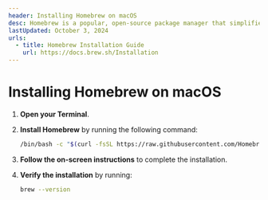 ```yaml
---
header: Installing Homebrew on macOS
desc: Homebrew is a popular, open-source package manager that simplifies software installation on macOS and Linux.
lastUpdated: October 3, 2024
urls:
  - title: Homebrew Installation Guide
    url: https://docs.brew.sh/Installation
---
```


# Installing Homebrew on macOS

1. **Open your Terminal**.

2. **Install Homebrew** by running the following command:

   ```bash
   /bin/bash -c "$(curl -fsSL https://raw.githubusercontent.com/Homebrew/install/HEAD/install.sh)"
   ```
3. **Follow the on-screen instructions** to complete the installation.

4. **Verify the installation** by running:

   ```bash
   brew --version
   ```